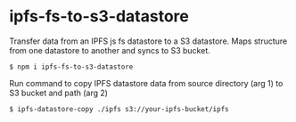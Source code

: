 # ipfs-fs-to-s3-datastore

Transfer data from an IPFS js fs datastore to a S3 datastore. Maps structure from one datastore to another and syncs to S3 bucket.

```
$ npm i ipfs-fs-to-s3-datastore
```
Run command to copy IPFS datastore data from source directory (arg 1) to S3 bucket and path (arg 2)

```
$ ipfs-datastore-copy ./ipfs s3://your-ipfs-bucket/ipfs
```
